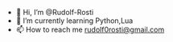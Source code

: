- 👋 Hi, I’m @Rudolf-Rosti
- 🌱 I’m currently learning Python,Lua
- 📫 How to reach me rudolf0rosti@gmail.com
